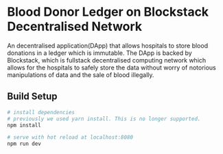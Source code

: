 # Blood Donor Ledger on Blockstack Decentralised Network

An decentralised application(DApp) that allows hospitals to store blood donations in a ledger which is immutable. The DApp is backed by Blockstack, which is fullstack decentralised computing network which allows for the hospitals to safely store the data without worry of notorious manipulations of data and the sale of blood illegally.

## Build Setup

``` bash
# install dependencies
# previously we used yarn install. This is no longer supported.
npm install

# serve with hot reload at localhost:8080
npm run dev

